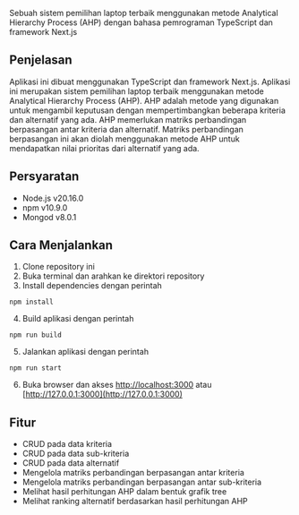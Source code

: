 Sebuah sistem pemilihan laptop terbaik menggunakan metode Analytical Hierarchy Process (AHP) dengan bahasa pemrograman TypeScript dan framework Next.js

## Penjelasan

Aplikasi ini dibuat menggunakan TypeScript dan framework Next.js. Aplikasi ini merupakan sistem pemilihan laptop terbaik menggunakan metode Analytical Hierarchy Process (AHP). AHP adalah metode yang digunakan untuk mengambil keputusan dengan mempertimbangkan beberapa kriteria dan alternatif yang ada. AHP memerlukan matriks perbandingan berpasangan antar kriteria dan alternatif. Matriks perbandingan berpasangan ini akan diolah menggunakan metode AHP untuk mendapatkan nilai prioritas dari alternatif yang ada.

## Persyaratan

- Node.js v20.16.0
- npm v10.9.0
- Mongod v8.0.1

## Cara Menjalankan

1. Clone repository ini
2. Buka terminal dan arahkan ke direktori repository
3. Install dependencies dengan perintah

```node
npm install
```

4. Build aplikasi dengan perintah

```node
npm run build
```

5. Jalankan aplikasi dengan perintah

```node
npm run start
```

6. Buka browser dan akses [http://localhost:3000](http://localhost:3000) atau [http://127.0.0.1:3000](http://127.0.0.1:3000)

## Fitur

- CRUD pada data kriteria
- CRUD pada data sub-kriteria
- CRUD pada data alternatif
- Mengelola matriks perbandingan berpasangan antar kriteria
- Mengelola matriks perbandingan berpasangan antar sub-kriteria
- Melihat hasil perhitungan AHP dalam bentuk grafik tree
- Melihat ranking alternatif berdasarkan hasil perhitungan AHP
